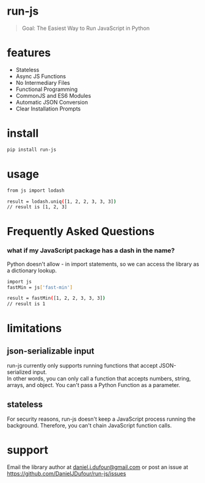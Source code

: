 # run-js
> Goal: The Easiest Way to Run JavaScript in Python

# features
- Stateless
- Async JS Functions
- No Intermediary Files
- Functional Programming
- CommonJS and ES6 Modules
- Automatic JSON Conversion
- Clear Installation Prompts

# install
```bash
pip install run-js
```

# usage
```bash
from js import lodash

result = lodash.uniq([1, 2, 2, 3, 3, 3])
// result is [1, 2, 3]
```

# Frequently Asked Questions
### what if my JavaScript package has a dash in the name?
Python doesn't allow - in import statements, so we can access the library as a dictionary lookup.
```bash
import js
fastMin = js['fast-min']

result = fastMin([1, 2, 2, 3, 3, 3])
// result is 1
```

# limitations
## json-serializable input
run-js currently only supports running functions that accept JSON-serialized input.  
In other words, you can only call a function that accepts numbers, string, arrays, and object.
You can't pass a Python Function as a parameter.
## stateless
For security reasons, run-js doesn't keep a JavaScript process running the background.  Therefore,
you can't chain JavaScript function calls.

# support
Email the library author at daniel.j.dufour@gmail.com or post an issue at https://github.com/DanielJDufour/run-js/issues
